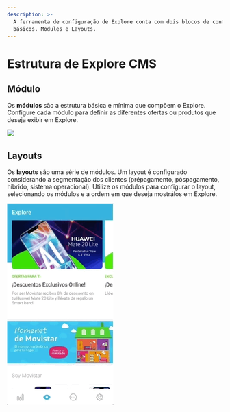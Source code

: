 ```yaml
---
description: >-
  A ferramenta de configuração de Explore conta com dois blocos de configuração
  básicos. Modules e Layouts.
---
```


# Estrutura de Explore CMS

## Módulo

Os **módulos** são a estrutura básica e mínima que compõem o Explore. Configure cada módulo para definir as diferentes ofertas ou produtos que deseja exibir em Explore.

![](https://lh3.googleusercontent.com/LxO38Hsi9yVE8_bUmqRgLdI-XfgNbjfh9oGShEwGCTqlq0b_89J6wLNllFdzWJtNqk6jBK844NjpoedlrmZO_XehNZ2BkR5LXZKWN-u9AThzfM4Ia0LLqUlvPrclaVSu04KLutQ-)

## Layouts

Os **layouts** são uma série de módulos. Um layout é configurado considerando a segmentação dos clientes \(prépagamento, póspagamento, híbrido, sistema operacional\). Utilize os módulos para configurar o layout, selecionando os módulos e a ordem em que deseja mostrálos em Explore.

![](../.gitbook/assets/layout_example.gif)

